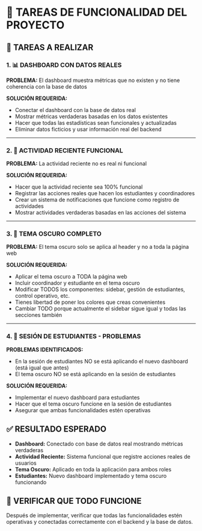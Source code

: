 # 🔧 TAREAS DE FUNCIONALIDAD DEL PROYECTO

## 🎯 TAREAS A REALIZAR

### 1. 📊 DASHBOARD CON DATOS REALES
**PROBLEMA:** El dashboard muestra métricas que no existen y no tiene coherencia con la base de datos

**SOLUCIÓN REQUERIDA:**
- Conectar el dashboard con la base de datos real
- Mostrar métricas verdaderas basadas en los datos existentes
- Hacer que todas las estadísticas sean funcionales y actualizadas
- Eliminar datos ficticios y usar información real del backend

---

### 2. 🔔 ACTIVIDAD RECIENTE FUNCIONAL
**PROBLEMA:** La actividad reciente no es real ni funcional

**SOLUCIÓN REQUERIDA:**
- Hacer que la actividad reciente sea 100% funcional
- Registrar las acciones reales que hacen los estudiantes y coordinadores
- Crear un sistema de notificaciones que funcione como registro de actividades
- Mostrar actividades verdaderas basadas en las acciones del sistema

---

### 3. 🌙 TEMA OSCURO COMPLETO
**PROBLEMA:** El tema oscuro solo se aplica al header y no a toda la página web

**SOLUCIÓN REQUERIDA:**
- Aplicar el tema oscuro a TODA la página web
- Incluir coordinador y estudiante en el tema oscuro
- Modificar TODOS los componentes: sidebar, gestión de estudiantes, control operativo, etc.
- Tienes libertad de poner los colores que creas convenientes
- Cambiar TODO porque actualmente el sidebar sigue igual y todas las secciones también

---

### 4. 🎯 SESIÓN DE ESTUDIANTES - PROBLEMAS
**PROBLEMAS IDENTIFICADOS:**
- En la sesión de estudiantes NO se está aplicando el nuevo dashboard (está igual que antes)
- El tema oscuro NO se está aplicando en la sesión de estudiantes

**SOLUCIÓN REQUERIDA:**
- Implementar el nuevo dashboard para estudiantes
- Hacer que el tema oscuro funcione en la sesión de estudiantes
- Asegurar que ambas funcionalidades estén operativas

## ✅ RESULTADO ESPERADO

- **Dashboard:** Conectado con base de datos real mostrando métricas verdaderas
- **Actividad Reciente:** Sistema funcional que registre acciones reales de usuarios
- **Tema Oscuro:** Aplicado en toda la aplicación para ambos roles
- **Estudiantes:** Nuevo dashboard implementado y tema oscuro funcionando

## 🚨 VERIFICAR QUE TODO FUNCIONE
Después de implementar, verificar que todas las funcionalidades estén operativas y conectadas correctamente con el backend y la base de datos.